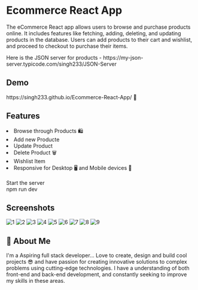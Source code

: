 <h1>Ecommerce React App</h1>

The eCommerce React app allows users to browse and purchase products online. It includes features like fetching, adding, deleting, and updating products in the database. Users can add products to their cart and wishlist, and proceed to checkout to purchase their items.

<p>Here is the JSON server for products - https://my-json-server.typicode.com/singh233/JSON-Server</p>
<h2>Demo</h2>
https://singh233.github.io/Ecommerce-React-App/ 🚀

<h2>Features</h2>

<li>Browse through Products 🛍️</li> 
<li>Add new Producte</li>
<li>Update Product</li>
<li>Delete Product 🗑️</li>
<li>Wishlist Item</li>
<li>Responsive for Desktop 🖥️ and Mobile devices 📱</li><br/>
Start the server
<div>npm run dev</div>

<h2>Screenshots</h2>


![1](https://github.com/utkarsh680/E-COMMERCE-REACT/assets/102253404/5c2d7f5f-7abb-4192-be61-efa61b7a57f3)
![2](https://github.com/utkarsh680/E-COMMERCE-REACT/assets/102253404/4355152c-4630-4ee2-8584-0f48fff18f26)
![3](https://github.com/utkarsh680/E-COMMERCE-REACT/assets/102253404/d8c4fe47-9228-4e6c-8b8c-7b5916763694)
![4](https://github.com/utkarsh680/E-COMMERCE-REACT/assets/102253404/acc20e0f-5762-466d-b8b9-3943e1a7c503)
![5](https://github.com/utkarsh680/E-COMMERCE-REACT/assets/102253404/ed2236bd-f47c-4acc-b652-a2ae578ddf86)
![6](https://github.com/utkarsh680/E-COMMERCE-REACT/assets/102253404/b46ccc0c-cda5-498b-809a-f362172010dc)
![7](https://github.com/utkarsh680/E-COMMERCE-REACT/assets/102253404/65dde82b-8a9b-4eb4-93fd-0f87b1ffb090)
![8](https://github.com/utkarsh680/E-COMMERCE-REACT/assets/102253404/15dd02b3-9412-47c2-a9b9-d74096f338ce)
![9](https://github.com/utkarsh680/E-COMMERCE-REACT/assets/102253404/1fbae6f5-cd38-4bb5-a79c-6b35fdd6be2c)

<h2>🚀 About Me</h2>
<p>I'm a Aspiring full stack developer... Love to create, design and build cool projects 😎 and have passion for creating innovative solutions to complex problems using cutting-edge technologies. I have a  understanding of both front-end and back-end development, and constantly seeking to improve my skills in these areas.</p>
